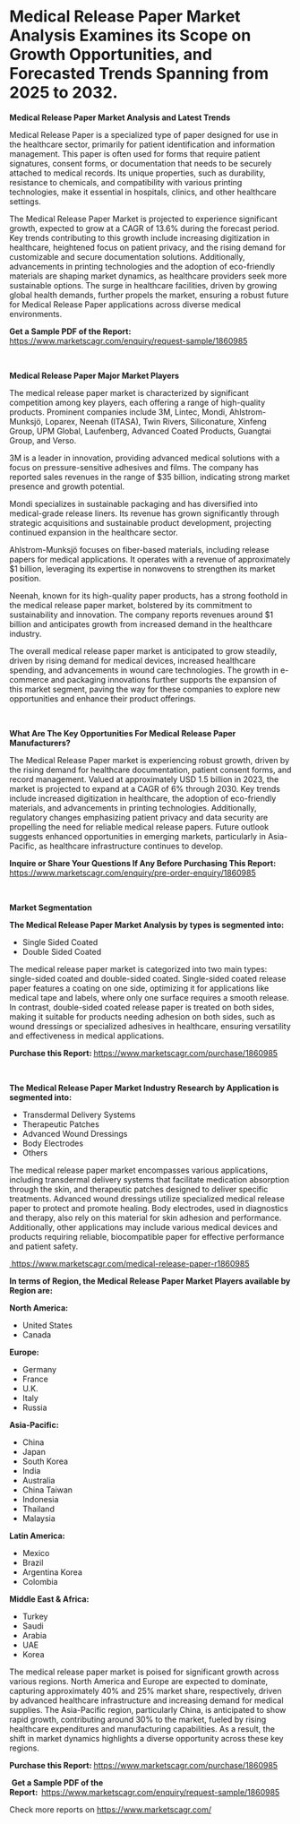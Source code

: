 <p><h1>Medical Release Paper Market Analysis Examines its Scope on Growth Opportunities, and Forecasted Trends Spanning from 2025 to 2032.</h1></p><p><strong>Medical Release Paper Market Analysis and Latest Trends</strong></p>
<p><p>Medical Release Paper is a specialized type of paper designed for use in the healthcare sector, primarily for patient identification and information management. This paper is often used for forms that require patient signatures, consent forms, or documentation that needs to be securely attached to medical records. Its unique properties, such as durability, resistance to chemicals, and compatibility with various printing technologies, make it essential in hospitals, clinics, and other healthcare settings.</p><p>The Medical Release Paper Market is projected to experience significant growth, expected to grow at a CAGR of 13.6% during the forecast period. Key trends contributing to this growth include increasing digitization in healthcare, heightened focus on patient privacy, and the rising demand for customizable and secure documentation solutions. Additionally, advancements in printing technologies and the adoption of eco-friendly materials are shaping market dynamics, as healthcare providers seek more sustainable options. The surge in healthcare facilities, driven by growing global health demands, further propels the market, ensuring a robust future for Medical Release Paper applications across diverse medical environments.</p></p>
<p><strong>Get a Sample PDF of the Report:&nbsp;</strong> <a href="https://www.marketscagr.com/enquiry/request-sample/1860985?utm_campaign=2996&utm_medium=2&utm_source=Github&utm_content=ia&utm_term=05032025&utm_id=medical-release-paper">https://www.marketscagr.com/enquiry/request-sample/1860985</a></p>
<p>&nbsp;</p>
<p><strong>Medical Release Paper Major Market Players</strong></p>
<p><p>The medical release paper market is characterized by significant competition among key players, each offering a range of high-quality products. Prominent companies include 3M, Lintec, Mondi, Ahlstrom-Munksjö, Loparex, Neenah (ITASA), Twin Rivers, Siliconature, Xinfeng Group, UPM Global, Laufenberg, Advanced Coated Products, Guangtai Group, and Verso.</p><p>3M is a leader in innovation, providing advanced medical solutions with a focus on pressure-sensitive adhesives and films. The company has reported sales revenues in the range of $35 billion, indicating strong market presence and growth potential.</p><p>Mondi specializes in sustainable packaging and has diversified into medical-grade release liners. Its revenue has grown significantly through strategic acquisitions and sustainable product development, projecting continued expansion in the healthcare sector.</p><p>Ahlstrom-Munksjö focuses on fiber-based materials, including release papers for medical applications. It operates with a revenue of approximately $1 billion, leveraging its expertise in nonwovens to strengthen its market position.</p><p>Neenah, known for its high-quality paper products, has a strong foothold in the medical release paper market, bolstered by its commitment to sustainability and innovation. The company reports revenues around $1 billion and anticipates growth from increased demand in the healthcare industry.</p><p>The overall medical release paper market is anticipated to grow steadily, driven by rising demand for medical devices, increased healthcare spending, and advancements in wound care technologies. The growth in e-commerce and packaging innovations further supports the expansion of this market segment, paving the way for these companies to explore new opportunities and enhance their product offerings.</p></p>
<p>&nbsp;</p>
<p><strong>What Are The Key Opportunities For Medical Release Paper Manufacturers?</strong></p>
<p><p>The Medical Release Paper market is experiencing robust growth, driven by the rising demand for healthcare documentation, patient consent forms, and record management. Valued at approximately USD 1.5 billion in 2023, the market is projected to expand at a CAGR of 6% through 2030. Key trends include increased digitization in healthcare, the adoption of eco-friendly materials, and advancements in printing technologies. Additionally, regulatory changes emphasizing patient privacy and data security are propelling the need for reliable medical release papers. Future outlook suggests enhanced opportunities in emerging markets, particularly in Asia-Pacific, as healthcare infrastructure continues to develop.</p></p>
<p><strong>Inquire or Share Your Questions If Any Before Purchasing This Report:</strong> <a href="https://www.marketscagr.com/enquiry/pre-order-enquiry/1860985?utm_campaign=2996&utm_medium=2&utm_source=Github&utm_content=ia&utm_term=05032025&utm_id=medical-release-paper">https://www.marketscagr.com/enquiry/pre-order-enquiry/1860985</a></p>
<p>&nbsp;</p>
<p><strong>Market Segmentation</strong></p>
<p><strong>The Medical Release Paper Market Analysis by types is segmented into:</strong></p>
<p><ul><li>Single Sided Coated</li><li>Double Sided Coated</li></ul></p>
<p><p>The medical release paper market is categorized into two main types: single-sided coated and double-sided coated. Single-sided coated release paper features a coating on one side, optimizing it for applications like medical tape and labels, where only one surface requires a smooth release. In contrast, double-sided coated release paper is treated on both sides, making it suitable for products needing adhesion on both sides, such as wound dressings or specialized adhesives in healthcare, ensuring versatility and effectiveness in medical applications.</p></p>
<p><strong>Purchase this Report:&nbsp;</strong><a href="https://www.marketscagr.com/purchase/1860985?utm_campaign=2996&utm_medium=2&utm_source=Github&utm_content=ia&utm_term=05032025&utm_id=medical-release-paper">https://www.marketscagr.com/purchase/1860985</a></p>
<p>&nbsp;</p>
<p><strong>The Medical Release Paper Market Industry Research by Application is segmented into:</strong></p>
<p><ul><li>Transdermal Delivery Systems</li><li>Therapeutic Patches</li><li>Advanced Wound Dressings</li><li>Body Electrodes</li><li>Others</li></ul></p>
<p><p>The medical release paper market encompasses various applications, including transdermal delivery systems that facilitate medication absorption through the skin, and therapeutic patches designed to deliver specific treatments. Advanced wound dressings utilize specialized medical release paper to protect and promote healing. Body electrodes, used in diagnostics and therapy, also rely on this material for skin adhesion and performance. Additionally, other applications may include various medical devices and products requiring reliable, biocompatible paper for effective performance and patient safety.</p></p>
<p><a href="https://www.marketscagr.com/medical-release-paper-r1860985?utm_campaign=2996&utm_medium=2&utm_source=Github&utm_content=ia&utm_term=05032025&utm_id=medical-release-paper">&nbsp;https://www.marketscagr.com/medical-release-paper-r1860985</a></p>
<p><strong>In terms of Region, the Medical Release Paper Market Players available by Region are:</strong></p>
<p>
    <p> <strong> North America: </strong>
        <ul>
            <li>United States</li>
            <li>Canada</li>
        </ul>
        </p> 
    <p> <strong> Europe: </strong>
        <ul>
            <li>Germany</li>
            <li>France</li>
            <li>U.K.</li>
            <li>Italy</li>
            <li>Russia</li>
        </ul>
        </p> 
    <p> <strong> Asia-Pacific: </strong>
        <ul>
            <li>China</li>
            <li>Japan</li>
            <li>South Korea</li>
            <li>India</li>
            <li>Australia</li>
            <li>China Taiwan</li>
            <li>Indonesia</li>
            <li>Thailand</li>
            <li>Malaysia</li>
        </ul>
        </p> 
    <p> <strong> Latin America: </strong>
        <ul>
            <li>Mexico</li>
            <li>Brazil</li>
            <li>Argentina Korea</li>
            <li>Colombia</li>
        </ul>
        </p> 
    <p> <strong> Middle East & Africa: </strong>
        <ul>
            <li>Turkey</li>
            <li>Saudi</li>
            <li>Arabia</li>
            <li>UAE</li>
            <li>Korea</li>
        </ul>
    </p>
    </p>
<p><p>The medical release paper market is poised for significant growth across various regions. North America and Europe are expected to dominate, capturing approximately 40% and 25% market share, respectively, driven by advanced healthcare infrastructure and increasing demand for medical supplies. The Asia-Pacific region, particularly China, is anticipated to show rapid growth, contributing around 30% to the market, fueled by rising healthcare expenditures and manufacturing capabilities. As a result, the shift in market dynamics highlights a diverse opportunity across these key regions.</p></p>
<p><strong>Purchase this Report: </strong><a href="https://www.marketscagr.com/purchase/1860985?utm_campaign=2996&utm_medium=2&utm_source=Github&utm_content=ia&utm_term=05032025&utm_id=medical-release-paper">https://www.marketscagr.com/purchase/1860985</a></p>
<p>&nbsp;<strong>Get a Sample PDF of the Report:&nbsp;&nbsp;</strong><a href="https://www.marketscagr.com/enquiry/request-sample/1860985?utm_campaign=2996&utm_medium=2&utm_source=Github&utm_content=ia&utm_term=05032025&utm_id=medical-release-paper">https://www.marketscagr.com/enquiry/request-sample/1860985</a></p>
<p><strong></strong></p>
<p>Check more reports on <a href="https://www.marketscagr.com/?utm_campaign=2996&utm_medium=2&utm_source=Github&utm_content=ia&utm_term=05032025&utm_id=medical-release-paper">https://www.marketscagr.com/</a></p>